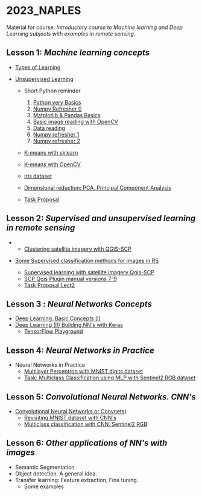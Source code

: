 # 2023_NAPLES
Material for course: _Introductory course to Machine learning and Deep Learning subjects with examples in remote sensing._

## Lesson 1: _Machine learning concepts_
  + [Types of Learning](https://github.com/sgcortes/2023_NAPLES/blob/c6b5a26f80a1b2ff8a7277e57f563e1f288360c3/Lect_1_1_ML%26DL_Intro.pdf)
  + [Unsupervised Learning](https://github.com/sgcortes/2023_NAPLES/blob/94eed510a49b8149ccbaecca260563e737f6aab8/Lesson1__2_ML_unsupervisedLEarningV3.pdf)

    * Short Python reminder
      1. [Python very Basics](https://github.com/sgcortes/2023_NAPLES/blob/892939d770f5865e56bc2a7a8b1ddc10341fceb9/Lect1_0_Python_Basics_Variables_Lists_Loops_Functions.ipynb)
      2. [Numpy Refresher 0](https://github.com/sgcortes/2023_NAPLES/blob/def789f6d0ac22d0323706dc7e3576b4d3ca60d4/nLect1_0b_Python_NumPy_Reminder_short.ipynb)
      3. [Matplotlib & Pandas Basics](https://github.com/sgcortes/2023_NAPLES/blob/30ec4bc0435427b3c0153879f2269eb9949a64a5/Lect1_6__Matplotlib_PandasBasic.ipynb)
      4. [Basic image reading with OpenCV](https://github.com/sgcortes/2023_NAPLES/blob/a1f6aa0af47c7d2605e4649404ab8a58aeb34a62/Lect1_ImagesOpenCV.ipynb)
      5. [Data reading](https://github.com/sgcortes/2023_NAPLES/blob/2783f60da971fee34198ae73966c358175e6816d/01_Data_Processing.ipynb)
      6. [Numpy refresher 1](https://github.com/sgcortes/2023_NAPLES/blob/892d5464c3d1886799b0f8f57677edaa66ef652c/01_Numpy_Refresher_Part_1.ipynb)
      7. [Numpy refresher 2](https://github.com/sgcortes/2023_NAPLES/blob/5bf380a9e0bc25b28c42d1e8d915fda595351697/02_Numpy_Refresher_Part_2.ipynb)
      
    * [K-means with sklearn](https://github.com/sgcortes/2023_NAPLES/blob/0e640e032071648da8952586aab398b6ebcd29d2/Lect1_1_ML%26DL_K_MEANS_sklearn.ipynb)
    * [K-means with OpenCV](https://github.com/sgcortes/2023_NAPLES/blob/693b12d554bbc57ac564f5da5a15985d06e2ade2/Lect1_2_ML%26DL_K_MEANS_opecv.ipynb)
    * [Iris dataset](https://github.com/sgcortes/2023_NAPLES/blob/88646ca9bd7ce30a758f323091367de0dc28c592/iris.csv)
    * [Dimensional reduction: PCA. Principal Component Analysis](https://github.com/sgcortes/2023_NAPLES/blob/a3f6cb21feb92a90b44b43ed10b8e59f569702fb/Lect1__4_PCAreduccionINFOcocacola.ipynb)
    * [Task Proposal](https://github.com/sgcortes/2023_NAPLES/blob/3618b702be75c409ecb2daea264f3b21e8fd694a/Lect1_TASKS.ipynb)

## Lesson 2: _Supervised and unsupervised learning in remote sensing_
+ * [Clustering satellite imagery with QGIS-SCP](https://github.com/sgcortes/2023_NAPLES/blob/860b52830c7f5f24bde649c825af583c89c98751/ClusteringWithQGIS-SCP%20desdesemiautomaticclassificationmanual-7-9.pdf)
+ [Some Supervised classification methods for images in RS](https://github.com/sgcortes/2023_NAPLES/blob/8f5f7501450b02568da51eeebc56df370e5dc2b4/Lesson2_Machine%20Learning_SupervisedLearningV4.pdf)

  + [Supervised learning with satellite imagery Qgis-SCP](https://github.com/sgcortes/2023_NAPLES/blob/84a5aa4c40503fd8d5945a546a54db6a6ebba0fd/Lect2_1_Supervised_ClasificacionSCP_QGISv4.pdf)
   * [SCP Qgis Plugin manual versions 7-9](https://github.com/sgcortes/2023_NAPLES/blob/e48ee73040a21fc5f1096dbe0d8ac588483c3fcd/semiautomaticclassificationmanual-7-9.pdf)
   * [Task Proposal Lect2](https://github.com/sgcortes/2023_NAPLES/blob/ed4c146206ff339878c423ebbac16185f4e12c76/Lect2_TASKS.ipynb)
 
## Lesson 3 : _Neural Networks Concepts_
 + [Deep Learning. Basic Concepts (I)](https://github.com/sgcortes/2023_NAPLES/blob/bca45f16894f7a6ffcef308b709c8da8bab7eef3/Lect3_1_Deep%20LearningV3.pdf)
 + [Deep Learning (II) Building NN's with Keras](https://github.com/sgcortes/2023_NAPLES/blob/c5ef926aad2334ff255a32c51463fb844a7b7c46/Lect3_2_Deep%20LearningV5.pdf)
    * [TensorFlow Playground](https://playground.tensorflow.org/)
    
## Lesson 4: _Neural Networks in Practice_
+ Neural Networks in Practice
    * [Multilayer Perceptron with MNIST digits dataset](https://github.com/sgcortes/2023_NAPLES/blob/cb54e99037b0cf9d6fffd9bf2de1516dca036391/Lect3_DeepL_MNIST_MLP.ipynb)
    * [Task: Multiclass Classification using MLP with Sentinel2 RGB dataset](https://github.com/sgcortes/2023_NAPLES/blob/691175782eb321301dcfdd91ed73bac38e849293/FILL_IN_Lect3_MLP_SENTINEL2_LAND_CLASSIFICATION.ipynb)

## Lesson 5: _Convolutional Neural Networks. CNN's_
+ [Convolutional Neural Networks or Convnets](https://github.com/sgcortes/2023_NAPLES/blob/e5ea61ff217750713f7f6ad897ea2879fd6a9df6/Lect5_1_DL_%20ConvolutionalNetworksV5.pdf))
    * [Revisiting MNIST dataset with CNN´s](https://github.com/sgcortes/2023_NAPLES/blob/8eddbc4b1c4a9f7168c7cdb1d6568fad92672743/Lect5_1_cnn_mnistC.ipynb)
    * [Multiclass classification with CNN. Sentinel2 RGB](https://github.com/sgcortes/2023_NAPLES/blob/9b378ea315327a23ad314908c63c2906becc9c84/Ex5_2_CNN_MULTI_CLASSIFICATION_rgb_SENTINEL2.ipynb)

## Lesson 6: _Other applications of NN's with images_
+ Semantic Segmentation
+ Object detection. A general idea.
+ Transfer learning: Feature extraction, Fine tuning.
    * Some examples

    

  



  
